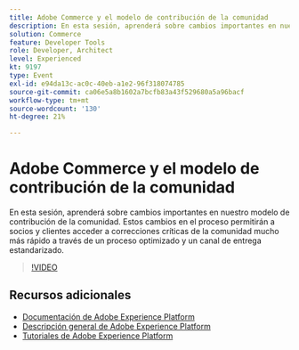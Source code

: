 ```yaml
---
title: Adobe Commerce y el modelo de contribución de la comunidad
description: En esta sesión, aprenderá sobre cambios importantes en nuestro modelo de contribución de la comunidad. Estos cambios en el proceso permitirán a socios y clientes acceder a correcciones críticas de la comunidad mucho más rápido a través de un proceso optimizado y un canal de entrega estandarizado.
solution: Commerce
feature: Developer Tools
role: Developer, Architect
level: Experienced
kt: 9197
type: Event
exl-id: e94da13c-ac0c-40eb-a1e2-96f318074785
source-git-commit: ca06e5a8b1602a7bcfb83a43f529680a5a96bacf
workflow-type: tm+mt
source-wordcount: '130'
ht-degree: 21%

---
```


# Adobe Commerce y el modelo de contribución de la comunidad

En esta sesión, aprenderá sobre cambios importantes en nuestro modelo de contribución de la comunidad. Estos cambios en el proceso permitirán a socios y clientes acceder a correcciones críticas de la comunidad mucho más rápido a través de un proceso optimizado y un canal de entrega estandarizado.

>[!VIDEO](https://video.tv.adobe.com/v/337766/?quality=12&learn=on&hidetitle=true)

## Recursos adicionales

- [Documentación de Adobe Experience Platform](https://experienceleague.adobe.com/docs/experience-platform.html)
- [Descripción general de Adobe Experience Platform](https://experienceleague.adobe.com/docs/experience-platform/landing/home.html?lang=es)
- [Tutoriales de Adobe Experience Platform](https://experienceleague.adobe.com/docs/platform-learn/tutorials/overview.html?lang=es)
